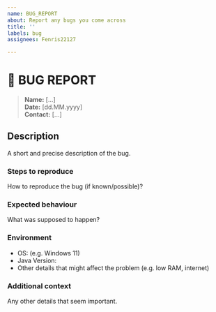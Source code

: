 ```yaml
---
name: BUG_REPORT
about: Report any bugs you come across
title: ''
labels: bug
assignees: Fenris22127

---
```


# 🐞 BUG REPORT

> <b>Name:</b> [...] <br>
> <b>Date:</b> [dd.MM.yyyy] <br>
> <b>Contact:</b> [...] 

## Description
A short and precise description of the bug.

### Steps to reproduce
How to reproduce the bug (if known/possible)?

### Expected behaviour
What was supposed to happen?

### Environment
- OS: (e.g. Windows 11)
- Java Version:
- Other details that might affect the problem (e.g. low RAM, internet)

### Additional context
Any other details that seem important.

